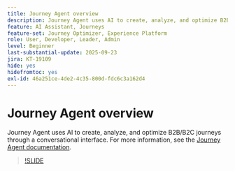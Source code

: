 ```yaml
---
title: Journey Agent overview
description: Journey Agent uses AI to create, analyze, and optimize B2B/B2C journeys through a conversational interface.
feature: AI Assistant, Journeys
feature-set: Journey Optimizer, Experience Platform
role: User, Developer, Leader, Admin
level: Beginner
last-substantial-update: 2025-09-23
jira: KT-19109
hide: yes
hidefromtoc: yes
exl-id: 46a251ce-4de2-4c35-800d-fdc6c3a162d4
---
```

# Journey Agent overview

Journey Agent uses AI to create, analyze, and optimize B2B/B2C journeys through a conversational interface. For more information, see the [Journey Agent documentation](https://experienceleague.adobe.com/en/docs/experience-cloud-ai/experience-cloud-ai/agents/ajo-agent).

>[!SLIDE](journey-agent-overview)

